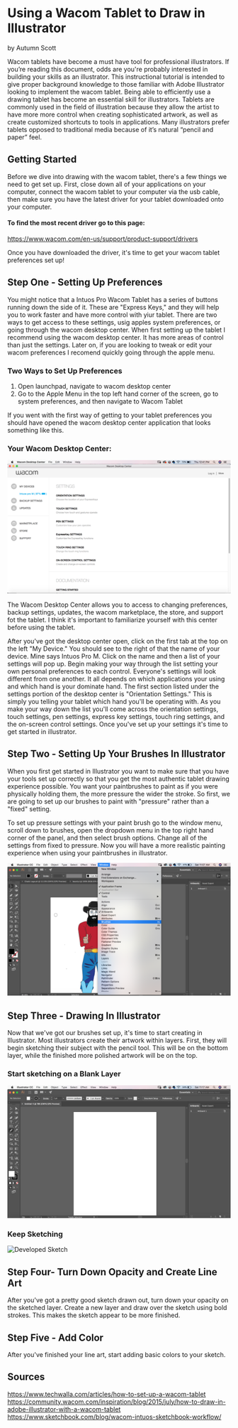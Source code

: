 # Using a Wacom Tablet to Draw in Illustrator
by Autumn Scott

Wacom tablets have become a must have tool for professional illustrators. If you’re reading this document, odds are you're probably interested in building your skills as an illustrator. This instructional tutorial is intended to give proper background knowledge to those familiar with Adobe Illustrator looking to implement the wacom tablet. Being able to efficiently use a drawing tablet has become an essential skill for illustrators. Tablets are commonly used in the field of illustration because they allow the artist to have more more control when creating sophisticated artwork, as well as create customized shortcuts to tools in applications. Many illustrators prefer tablets opposed to traditional media because of it’s natural “pencil and paper” feel. 

## Getting Started
Before we dive into drawing with the wacom tablet, there's a few things we need to get set up. First, close down all of your applications on your computer, connect the wacom tablet to your computer via the usb cable, then make sure you have the latest driver for your tablet downloaded onto your computer. 


#### To find the most recent driver go to this page:

https://www.wacom.com/en-us/support/product-support/drivers

Once you have downloaded the driver, it's time to get your wacom tablet preferences set up!



## Step One - Setting Up Preferences

You might notice that a Intuos Pro Wacom Tablet has a series of buttons running down the side of it. These are "Express Keys," and they will help you to work faster and have more control with yiur tablet. There are two ways to get access to these settings, usig apples system preferences, or going through the wacom desktop center. When first setting up the tablet I recommend using the wacom desktop center. It has more areas of control than just the settings. Later on, if you are looking to tweak or edit your wacom preferences I recomend quickly going through the apple menu.

### Two Ways to Set Up Preferences
1. Open launchpad, navigate to wacom desktop center
2. Go to the Apple Menu in the top left hand corner of the screen, go to system preferences, and then navigate to Wacom Tablet

If you went with the first way of getting to your tablet preferences you should have opened the wacom desktop center application that looks something like this.

### Your Wacom Desktop Center:

![Desktop Center](wacomdesktop.png)


The Wacom Desktop Center allows you to access to changing preferences, backup settings, updates, the wacom marketplace, the store, and support fot the tablet. I think it's important to familiarize yourself with this center before using the tablet.

After you've got the desktop center open, click on the first tab at the top on the left "My Device." You should see to the right of that the name of your device. Mine says Intuos Pro M. Click on the name and then a list of your settings will pop up. Begin making your way through the list setting your own personal preferences to each control. Everyone's settings will look different from one another. It all depends on which applications your using and which hand is your dominate hand. The first section listed under the settings portion of the desktop center is "Orientation Settings." This is simply you telling your tablet which hand you'll be operating with. As you make your way down the list you'll come across the orientation settings, touch settings, pen settings, express key settings, touch ring settings, and the on-screen control settings. Once you've set up your settings it's time to get started in illustrator.

## Step Two - Setting Up Your Brushes In Illustrator

When you first get started in Illustrator you want to make sure that you have your tools set up correctly so that you get the most authentic tablet drawing experience possible. You want your paintbrushes to paint as if you were physically holding them, the more pressure the wider the stroke. So first, we are going to set up our brushes to paint with "pressure" rather than a "fixed" setting. 

To set up pressure settings with your paint brush go to the window menu, scroll down to brushes, open the dropdown menu in the top right hand corner of the panel, and then select brush options. Change all of the settings from fixed to pressure. Now you will have a more realistic painting experience when using your paintbrushes in illustrator. 

![Brush Setup](windowbrushes.png)

## Step Three - Drawing In Illustrator

Now that we've got our brushes set up, it's time to start creating in Illustrator. Most illustrators create their artwork within layers. First, they will begin sketching their subject with the pencil tool. This will be on the bottom layer, while the finished more polished artwork will be on the top. 

### Start sketching on a Blank Layer

![Sketch Layer](blanklayer.png)

### Keep Sketching
![Developed Sketch]()

## Step Four- Turn Down Opacity and Create Line Art

After you've got a pretty good sketch drawn out, turn down your opacity on the sketched layer. Create a new layer and draw over the sketch using bold strokes. This makes the sketch appear to be more finished.

## Step Five - Add Color

After you've finished your line art, start adding basic colors to your sketch. 



## Sources
https://www.techwalla.com/articles/how-to-set-up-a-wacom-tablet
https://community.wacom.com/inspiration/blog/2015/july/how-to-draw-in-adobe-illustrator-with-a-wacom-tablet
https://www.sketchbook.com/blog/wacom-intuos-sketchbook-workflow/
